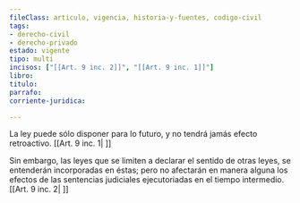 ```yaml
---
fileClass: articulo, vigencia, historia-y-fuentes, codigo-civil
tags:
- derecho-civil
- derecho-privado
estado: vigente
tipo: multi
incisos: ["[[Art. 9 inc. 2]]", "[[Art. 9 inc. 1]]"]
libro:
titulo:
parrafo:
corriente-juridica:

---
```

La ley puede sólo disponer para lo futuro, y no tendrá jamás efecto retroactivo. [[Art. 9 inc. 1| ]]

Sin embargo, las leyes que se limiten a declarar el sentido de otras leyes, se entenderán incorporadas en éstas; pero no afectarán en manera alguna los efectos de las sentencias judiciales ejecutoriadas en el tiempo intermedio. [[Art. 9 inc. 2| ]]
